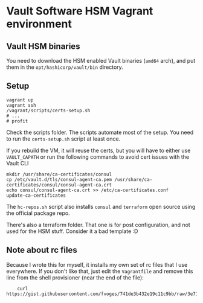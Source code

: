 # Vault Software HSM Vagrant environment

## Vault HSM binaries

You need to download the HSM enabled Vault binaries (`amd64` arch), and put them in the `opt/hashicorp/vault/bin` directory.

## Setup

```shell
vagrant up
vagrant ssh
/vagrant/scripts/certs-setup.sh
# ...
# profit
```

Check the scripts folder. The scripts automate most of the setup. You need to run the `certs-setup.sh` script at least once.

If you rebuild the VM, it will reuse the certs, but you will have to either use `VAULT_CAPATH` or run the following commands to avoid cert issues with the Vault CLI

```shell
mkdir /usr/share/ca-certificates/consul
cp /etc/vault.d/tls/consul-agent-ca.pem /usr/share/ca-certificates/consul/consul-agent-ca.crt
echo consul/consul-agent-ca.crt >> /etc/ca-certificates.conf
update-ca-certificates
```

The `hc-repos.sh` script also installs `consul` and `terraform` open source using the official package repo.

There's also a terraform folder. That one is for post configuration, and not used for the HSM stuff. Consider it a bad template :D

## Note about rc files

Because I wrote this for myself, it installs my own set of rc files that I use everywhere. If you don't like that, just edit the `Vagrantfile` and remove this line from the shell provisioner (near the end of the file):

```shell
    curl https://gist.githubusercontent.com/fvoges/741de3b432e19c11c9bb/raw/3e71f78308a63f7a62cf9252131501b2e7338c7d/debian_install.sh|bash
```

